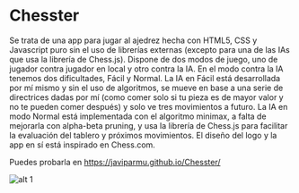 # Chesster

Se trata de una app para jugar al ajedrez hecha con HTML5, CSS y Javascript puro sin el uso de librerías externas (excepto para una de las IAs que usa la librería de Chess.js). Dispone de dos modos de juego, uno de jugador contra jugador en local y otro contra la IA. En el modo contra la IA tenemos dos dificultades, Fácil y Normal.
La IA en Fácil está desarrollada por mí mismo y sin el uso de algoritmos, se mueve en base a una serie de directrices dadas por mí (como comer solo si tu pieza es de mayor valor y no te pueden comer después) y solo ve tres movimientos a futuro. La IA en modo Normal está implementada con el algoritmo minimax, a falta de mejorarla con alpha-beta pruning, y usa la librería de Chess.js para facilitar la evaluación del tablero y próximos movimientos. El diseño del logo y la app en sí está inspirado en Chess.com.

Puedes probarla en https://javiparmu.github.io/Chesster/


![alt 1](https://res.cloudinary.com/journal-udemy-app/image/upload/c_scale,w_800,h_400/v1662469851/Chesster/xefayorvvdiuo8tmqrcc.jpg)
